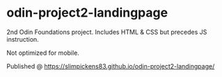 # odin-project2-landingpage
2nd Odin Foundations project. Includes HTML &amp; CSS but precedes JS instruction.

Not optimized for mobile.

Published @ https://slimpickens83.github.io/odin-project2-landingpage/